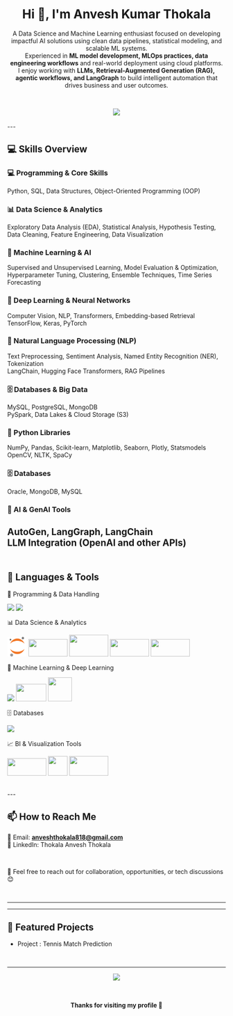 <h1 align="center">Hi 👋, I'm Anvesh Kumar Thokala</h1>

<p align="center">
A Data Science and Machine Learning enthusiast focused on developing impactful AI solutions using clean data pipelines, statistical modeling, and scalable ML systems.<br>
Experienced in <b>ML model development, MLOps practices, data engineering workflows</b> and real-world deployment using cloud platforms.<br>
I enjoy working with <b>LLMs, Retrieval-Augmented Generation (RAG), agentic workflows, and LangGraph</b> to build intelligent automation that drives business and user outcomes.
</p>

<br>
<p align="center">
  <img src="https://media.giphy.com/media/hvRJCLFzcasrR4ia7z/giphy.gif" width="60px">
</p>
---

## 💻 Skills Overview

### 💻 Programming & Core Skills
Python, SQL, Data Structures, Object-Oriented Programming (OOP)
<br>
### 📊 Data Science & Analytics
Exploratory Data Analysis (EDA), Statistical Analysis, Hypothesis Testing, Data Cleaning, Feature Engineering, Data Visualization
<br>
### 🤖 Machine Learning & AI
Supervised and Unsupervised Learning, Model Evaluation & Optimization, Hyperparameter Tuning, Clustering, Ensemble Techniques, Time Series Forecasting
<br>
### 🧠 Deep Learning & Neural Networks
Computer Vision, NLP, Transformers, Embedding-based Retrieval  
TensorFlow, Keras, PyTorch
<br>
### 📍 Natural Language Processing (NLP)
Text Preprocessing, Sentiment Analysis, Named Entity Recognition (NER), Tokenization  
LangChain, Hugging Face Transformers, RAG Pipelines
<br>
### 🗄️ Databases & Big Data
MySQL, PostgreSQL, MongoDB  
PySpark, Data Lakes & Cloud Storage (S3)
<br>
### 🧰 Python Libraries
NumPy, Pandas, Scikit-learn, Matplotlib, Seaborn, Plotly, Statsmodels  
OpenCV, NLTK, SpaCy
<br>
### 🗄 Databases
Oracle, MongoDB, MySQL
<br>
### 🤖 AI & GenAI Tools
AutoGen, LangGraph, LangChain<br>
LLM Integration (OpenAI and other APIs)
<br><br>
---
## 🚀 Languages & Tools

📌 Programming & Data Handling
<p align="left"> <img src="https://skillicons.dev/icons?i=python,r,java,javascript&perline=10" /> <img src="https://skillicons.dev/icons?i=git,github,linux&perline=10" /> </p>
📊 Data Science & Analytics
<p align="left"> <img src="https://raw.githubusercontent.com/devicons/devicon/master/icons/jupyter/jupyter-original.svg" width="45" height="45"/> <img src="https://upload.wikimedia.org/wikipedia/commons/e/ed/Pandas_logo.svg" width="90" height="40"/> <img src="https://numpy.org/images/logo.svg" width="90" height="50"/> <img src="https://matplotlib.org/stable/_static/logo2.svg" width="90" height="40"/> <img src="https://seaborn.pydata.org/_static/logo.svg" width="90" height="40"/> </p>
🤖 Machine Learning & Deep Learning
<p align="left"> <img src="https://skillicons.dev/icons?i=sklearn,tensorflow,pytorch&perline=10" /> <img src="https://upload.wikimedia.org/wikipedia/commons/a/ae/Keras_logo.svg" width="70" height="40"/> <img src="https://opencv.org/wp-content/uploads/2020/07/OpenCV_logo_no_text.png" width="55" height="55"/> </p>
🗄 Databases
<p align="left"> <img src="https://skillicons.dev/icons?i=mysql,postgres,mongodb&perline=10" /> </p>
📈 BI & Visualization Tools
<p align="left"> <img src="https://upload.wikimedia.org/wikipedia/commons/thumb/4/4b/Tableau_Logo.png/640px-Tableau_Logo.png" width="90" height="40"/> <img src="https://upload.wikimedia.org/wikipedia/commons/c/cf/New_Power_BI_Logo.svg" width="45" height="45"/> <img src="https://www.vectorlogo.zone/logos/kaggle/kaggle-ar21.svg" width="90" height="45"/> </p>

<br>
---

## 📫 How to Reach Me

📧 Email: <b>anveshthokala818@gmail.com</b><br>
🔗 LinkedIn: Thokala Anvesh Thokala<br>

<br>

🤝 Feel free to reach out for collaboration, opportunities, or tech discussions 😊

<br>

---

---

## 🚧 Featured Projects

- Project : Tennis Match Prediction

<br>

---

<p align="center">
  <img src="https://user-images.githubusercontent.com/74038190/213726861-10579806-8b07-4b81-b64a-7e31c49bdf98.gif" width="600">
</p>

<br>

<p align="center"><b>Thanks for visiting my profile 💙</b></p>

